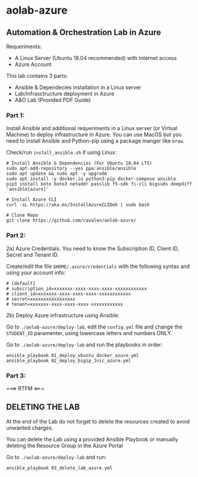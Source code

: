 # aolab-azure

## Automation & Orchestration Lab in Azure

Requeriments:
- A Linux Server (Ubuntu 18.04 recommended) with Internet access
- Azure Account 

This lab contains 3 parts:
- Ansible & Dependecies installation in a Linux server 
- Lab/Infrasctructure deployment in Azure
- A&O Lab (Provided PDF Guide)

### Part 1: 
Install Ansible and additional requeriments in a Linux server (or Virtual Machine) to deploy infrastructure in Azure.
You can use MacOS but you need to install Ansible and Python-pip using a package manger like `brew`.

Check/run `install_ansible.sh` if using Linux:

```
# Install Ansible & Dependencies (For Ubuntu 18.04 LTS)
sudo apt-add-repository --yes ppa:ansible/ansible
sudo apt update && sudo apt -y upgrade
sudo apt install -y docker.io python3-pip docker-compose ansible
pip3 install boto boto3 netaddr passlib f5-sdk fi-cli bigsuds deepdiff 'ansible[azure]' 

# Install Azure CLI 
curl -sL https://aka.ms/InstallAzureCLIDeb | sudo bash

# Clone Repo
git clone https://github.com/cavalen/aolab-azure/
```
### Part 2:
2a) Azure Credentials. 
You need to know the Subscription ID, Client ID, Secret and Tenant ID.

Create/edit the file `$HOME/.azure/credentials` with the following syntax and using your account info:
```
# [default]
# subscription_id=xxxxxxx-xxxx-xxxx-xxxx-xxxxxxxxxxxx
# client_id=xxxxxxx-xxxx-xxxx-xxxx-xxxxxxxxxxxx
# secret=xxxxxxxxxxxxxxxxx
# tenant=xxxxxxx-xxxx-xxxx-xxxx-xxxxxxxxxxxx
```

2b) Deploy Azure infrastructure using Ansible:

Go to `./aolab-azure/deploy-lab`, edit the `config.yml` file and change the `STUDENT_ID` paramenter, using lowercase letters and numbers ONLY.

Go to `./aolab-azure/deploy-lab` and run the playbooks in order:
```
ansible_playbook 01_deploy_ubuntu_docker_azure.yml
ansible_playbook 02_deploy_bigip_1nic_azure.yml
```

### Part 3:

===> RTFM <===
 

## DELETING THE LAB
At the end of the Lab do not forget to delete the resources created to avoid unwanted charges.

You can delete the Lab using a provided Ansible Playbook or manually deleting the Resource Group in the Azure Portal 
 
Go to `./aolab-azure/deploy-lab` and run:

```
ansible_playbook 03_delete_lab_azure.yml
```

